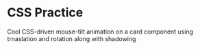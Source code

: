 # CSS Practice

Cool CSS-driven mouse-tilt animation on a card component using trnaslation and rotation along with shadowing
